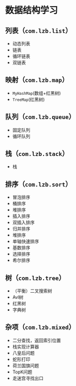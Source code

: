 # 数据结构学习

## 列表（`com.lzb.list`）

* 动态列表
* 链表
* 循环链表
* 双链表
    
## 映射（`com.lzb.map`）
* `MyHashMap`(数组+红黑树)
* `TreeMap`(红黑树)
    
## 队列（`com.lzb.queue`）
* 固定队列
* 循环队列

## 栈（`com.lzb.stack`）
* 栈

## 排序（`com.lzb.sort`）
* 冒泡排序
* 桶排序
* 堆排序
* 插入排序
* 双插入排序
* 归并排序
* 堆排序
* 单轴快速排序
* 基数排序
* 选择排序
* 希尔排序
    
## 树（`com.lzb.tree`）
* （平衡）二叉搜索树
* Avl树
* 红黑树
* 字典树
    
## 杂项（`com.lzb.mixed`）
* 二分查找，返回索引位置
* 栈实现计算器
* 八皇后问题
* 蛇形打印
* 荷兰国旗问题
* TopK问题
* 走迷宫寻找出口
    


